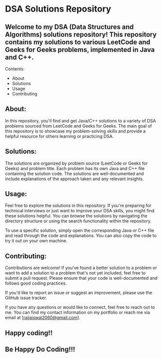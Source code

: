 # DSA Solutions Repository

## Welcome to my DSA (Data Structures and Algorithms) solutions repository! This repository contains my solutions to various LeetCode and Geeks for Geeks problems, implemented in Java and C++.

Contents:

- About
- Solutions
- Usage
- Contributing

## About:

In this repository, you'll find and get Java/C++ solutions to a variety of DSA problems sourced from LeetCode and Geeks for Geeks. The main goal of this repository is to showcase my problem-solving skills and provide a helpful resource for others learning or practicing DSA.

## Solutions:

The solutions are organized by problem source (LeetCode or Geeks for Geeks) and problem title. Each problem has its own Java and C++ file containing the solution code. The solutions are well-documented and include explanations of the approach taken and any relevant insights.

## Usage:

Feel free to explore the solutions in this repository. If you're preparing for technical interviews or just want to improve your DSA skills, you might find these solutions helpful. You can browse the solutions by navigating the directory structure or using the search functionality within the repository.

To use a specific solution, simply open the corresponding Java or C++ file and read through the code and explanations. You can also copy the code to try it out on your own machine.

## Contributing:

Contributions are welcome! If you've found a better solution to a problem or want to add a solution to a problem that's not yet included, feel free to submit a pull request. Please ensure that your code is well-documented and follows good coding practices.

If you'd like to report an issue or suggest an improvement, please use the GitHub issue tracker.

If you have any questions or would like to connect, feel free to reach out to me. You can find my contact information on my portfolio or reach me via email at [rajjaiswal2060@gmail.com].

## Happy coding!!
## Be Happy Do Coding!!!

